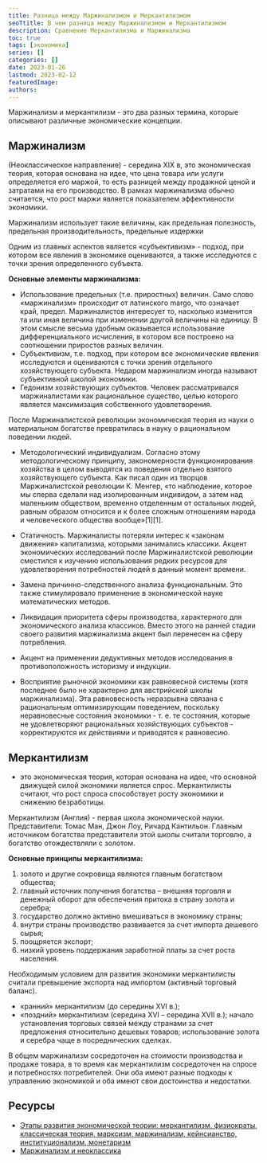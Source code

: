```yaml
---
title: Разница между Маржинализмом и Меркантилизмом
seoTtitle: В чем разница между Маржинализмом и Меркантилизмом
description: Сравнение Меркантилизма и Маржинализма
toc: true
tags: [экономика]
series: []
categories: []
date: 2023-01-26
lastmod: 2023-02-12
featuredImage:
authors:
---
```


Маржинализм и меркантилизм - это два разных термина, которые описывают различные экономические концепции.

## Маржинализм

(Неоклассическое направление) - середина XIX в, это экономическая теория, которая основана на идее, что цена товара или услуги определяется его маржой, то есть разницей между продажной ценой и затратами на его производство. В рамках маржинализма обычно считается, что рост маржи является показателем эффективности экономики.

Маржинализм использует такие величины, как предельная полезность, предельная производительность, предельные издержки

Одним из главных аспектов является «субъективизм» - подход, при котором все явления в экономике оцениваются, а также исследуются с точки зрения определенного субъекта.

**Основные элементы маржинализма:**

- Использование предельных (т.е. приростных) величин. Само слово «маржинализм» происходит от латинского margo, что означает край, предел. Маржиналистов интересует то, насколько изменится та или иная величина при изменении другой величины на единицу. В этом смысле весьма удобным оказывается использование дифференциального исчисления, в котором все построено на соотношении приростов разных величин.
- Субъективизм, т.е. подход, при котором все экономические явления исследуются и оцениваются с точки зрения отдельного хозяйствующего субъекта. Недаром маржинализм иногда называют субъективной школой экономики.
- Гедонизм хозяйствующих субъектов. Человек рассматривался маржиналистами как рациональное существо, целью которого является максимизация собственного удовлетворения.

После Маржиналистской революции экономическая теория из науки о материальном богатстве превратилась в науку о рациональном поведении людей.

- Методологический индивидуализм. Согласно этому методологическому принципу, закономерности функционирования хозяйства в целом выводятся из поведения отдельно взятого хозяйствующего субъекта. Как писал один из творцов Маржиналистской революции К. Менгер, «то наблюдение, которое мы сперва сделали над изолированным индивидом, а затем над маленьким обществом, временно отделенным от остальных людей, равным образом относится и к более сложным отношениям народа и человеческого общества вообще»[1][1].

- Статичность. Маржиналисты потеряли интерес к «законам движения» капитализма, которыми занимались классики. Акцент экономических исследований после Маржиналистской революции  сместился к изучению использования редких ресурсов для удовлетворения потребностей людей в данный момент времени.

- Замена причинно-следственного анализа функциональным. Это также стимулировало применение в экономической науке математических методов.

- Ликвидация приоритета сферы производства, характерного для экономического анализа классиков. Вместо этого на ранней стадии своего развития маржинализма акцент был перенесен на сферу потребления.

- Акцент на применении дедуктивных методов исследования в противоположность историзму и индукции.

- Восприятие рыночной экономики как равновесной системы (хотя последнее было не характерно для австрийской школы маржинализма). Эта равновесность неразрывна связана с рациональным оптимизирующим поведением, поскольку неравновесные состояния экономики - т. е. те состояния, которые не удовлетворяют рациональных хозяйствующих субъектов - корректируются их действиями и приводятся к равновесию.


## Меркантилизм

- это экономическая теория, которая основана на идее, что основной движущей силой экономики является спрос. Меркантилисты считают, что рост спроса способствует росту экономики и снижению безработицы.

Меркантилизм (Англия) - первая школа экономической науки. Представители: Томас Ман, Джон Лоу, Ричард Кантильон. Главным источником богатства представители этой школы считали торговлю, а богатство отождествляли с золотом.

**Основные принципы меркантилизма:**

1. золото и другие сокровища являются главным богатством общества;
2. главный источник получения богатства – внешняя торговля и денежный оборот для обеспечения притока в страну золота и серебра;
3. государство должно активно вмешиваться в экономику страны;
4. внутри страны производство развивается за счет импорта дешевого сырья;
5. поощряется экспорт;
6. низкий уровень поддержания заработной платы за счет роста населения.

Необходимым условием для развития экономики меркантилисты считали превышение экспорта над импортом (активный торговый баланс).

- «ранний» меркантилизм (до середины XVI в.);
- «поздний» меркантилизм (середина XVI – середина XVII в.); начало установления торговых связей между странами за счет предложения относительно дешевых товаров; использование золота и серебра чаще в посреднических сделках.

В общем маржинализм сосредоточен на стоимости производства и продаже товара, в то время как меркантилизм сосредоточен на спросе и потребностях потребителей. Они оба имеют разные подходы к управлению экономикой и оба имеют свои достоинства и недостатки.

## Ресурсы

- [Этапы развития экономической теории: меркантилизм, физиократы, классическая теория, марксизм, маржинализм, кейнсианство, институционализм, монетаризм](https://studfile.net/preview/4330083/page:2/)
- [Маржинализм и неоклассика](http://institutional.narod.ru/history1/ch5.htm)
